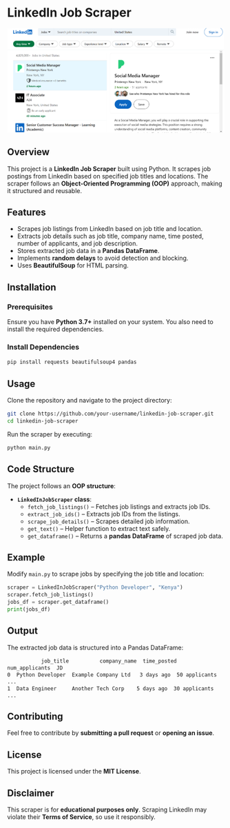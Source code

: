 # LinkedIn Job Scraper

![Linkedin Jobs](images/linkedin.png)

## Overview
This project is a **LinkedIn Job Scraper** built using Python. It scrapes job postings from LinkedIn based on specified job titles and locations. The scraper follows an **Object-Oriented Programming (OOP)** approach, making it structured and reusable.



## Features
- Scrapes job listings from LinkedIn based on job title and location.
- Extracts job details such as job title, company name, time posted, number of applicants, and job description.
- Stores extracted job data in a **Pandas DataFrame**.
- Implements **random delays** to avoid detection and blocking.
- Uses **BeautifulSoup** for HTML parsing.

## Installation
### Prerequisites
Ensure you have **Python 3.7+** installed on your system. You also need to install the required dependencies.

### Install Dependencies
```bash
pip install requests beautifulsoup4 pandas
```

## Usage
Clone the repository and navigate to the project directory:
```bash
git clone https://github.com/your-username/linkedin-job-scraper.git
cd linkedin-job-scraper
```

Run the scraper by executing:
```bash
python main.py
```

## Code Structure
The project follows an **OOP structure**:
- **`LinkedInJobScraper` class**:
  - `fetch_job_listings()` – Fetches job listings and extracts job IDs.
  - `extract_job_ids()` – Extracts job IDs from the listings.
  - `scrape_job_details()` – Scrapes detailed job information.
  - `get_text()` – Helper function to extract text safely.
  - `get_dataframe()` – Returns a **pandas DataFrame** of scraped job data.

## Example
Modify `main.py` to scrape jobs by specifying the job title and location:
```python
scraper = LinkedInJobScraper("Python Developer", "Kenya")
scraper.fetch_job_listings()
jobs_df = scraper.get_dataframe()
print(jobs_df)
```

## Output
The extracted job data is structured into a Pandas DataFrame:
```
           job_title          company_name  time_posted  num_applicants  JD
0  Python Developer  Example Company Ltd   3 days ago  50 applicants   ...
1  Data Engineer     Another Tech Corp    5 days ago  30 applicants   ...
```

## Contributing
Feel free to contribute by **submitting a pull request** or **opening an issue**.

## License
This project is licensed under the **MIT License**.

## Disclaimer
This scraper is for **educational purposes only**. Scraping LinkedIn may violate their **Terms of Service**, so use it responsibly.

